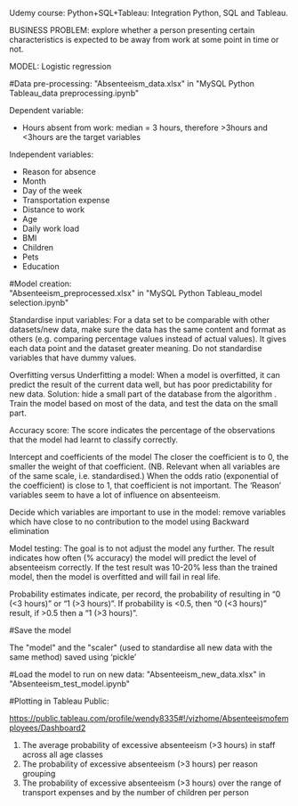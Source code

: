 Udemy course: Python+SQL+Tableau: Integration Python, SQL and Tableau.

BUSINESS PROBLEM: explore whether a person presenting certain characteristics is expected to be away from work at some point in time or not.

MODEL: Logistic regression


#Data pre-processing: 
"Absenteeism_data.xlsx" in "MySQL Python Tableau_data preprocessing.ipynb"

Dependent variable: 
- Hours absent from work: median = 3 hours, therefore >3hours and <3hours are the target variables

Independent variables:
- Reason for absence
- Month
- Day of the week
- Transportation expense
- Distance to work
- Age
- Daily work load
- BMI
- Children
- Pets
- Education


#Model creation:  
"Absenteeism_preprocessed.xlsx" in "MySQL Python Tableau_model selection.ipynb"


Standardise input variables:
For a data set to be comparable with other datasets/new data, make sure the data has the same content and format as others (e.g. comparing percentage values instead of actual values). It gives each data point and the dataset greater meaning.
Do not standardise variables that have dummy values.

Overfitting versus Underfitting a model:
When a model is overfitted, it can predict the result of the current data well, but has poor predictability for new data. Solution: hide a small part of the database from the algorithm . Train the model based on most of the data, and test the data on the small part. 

Accuracy score: 
The score indicates the percentage of the observations that the model had learnt to classify correctly.

Intercept and coefficients of the model
The closer the coefficient is to 0, the smaller the weight of that coefficient. (NB. Relevant when all variables are of the same scale, i.e. standardised.)
When the odds ratio (exponential of the coefficient) is close to 1, that coefficient is not important.
The ‘Reason’ variables seem to have a lot of influence on absenteeism.

Decide which variables are important to use in the model: remove variables which have close to no contribution to the model using Backward elimination

Model testing:
The goal is to not adjust the model any further.
The result indicates how often (% accuracy) the model will predict the level of absenteeism correctly. If the test result was 10-20% less than the trained model, then the model is overfitted and will fail in real life.  

Probability estimates indicate, per record, the probability of resulting in “0 (<3 hours)” or “1 (>3 hours)”. If probability is <0.5, then “0 (<3 hours)” result, if >0.5 then a “1 (>3 hours)”.


#Save the model 

The "model" and the "scaler" (used to standardise all new data with the same method) saved using ‘pickle’

#Load the model to run on new data:
"Absenteeism_new_data.xlsx" in "Absenteeism_test_model.ipynb"


#Plotting in Tableau Public:


https://public.tableau.com/profile/wendy8335#!/vizhome/Absenteeismofemployees/Dashboard2

1.	The average probability of excessive absenteeism (>3 hours) in staff across all age classes
2.	The probability of excessive absenteeism (>3 hours) per reason grouping
3.	The probability of excessive absenteeism (>3 hours) over the range of transport expenses and by the number of children per person 
